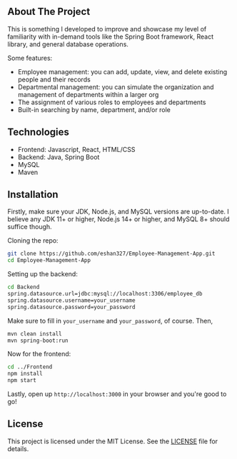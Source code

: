 ## About The Project

This is something I developed to improve and showcase my level of familiarity with in-demand tools like the Spring Boot framework, React library, and general database operations.

Some features:
- Employee management: you can add, update, view, and delete existing people and their records
- Departmental management: you can simulate the organization and management of departments within a larger org
- The assignment of various roles to employees and departments
- Built-in searching by name, department, and/or role

## Technologies
- Frontend: Javascript, React, HTML/CSS
- Backend: Java, Spring Boot
- MySQL
- Maven

## Installation
Firstly, make sure your JDK, Node.js, and MySQL versions are up-to-date. I believe any JDK 11+ or higher, Node.js 14+ or higher, and MySQL 8+ should suffice though.

Cloning the repo:
   ```sh
  git clone https://github.com/eshan327/Employee-Management-App.git
  cd Employee-Management-App
   ```
Setting up the backend:
   ```sh
  cd Backend
spring.datasource.url=jdbc:mysql://localhost:3306/employee_db
spring.datasource.username=your_username
spring.datasource.password=your_password
   ```
Make sure to fill in `your_username` and `your_password`, of course. Then,
   ```sh
mvn clean install
mvn spring-boot:run
   ```
Now for the frontend:
   ```sh
cd ../Frontend
npm install
npm start
   ```
Lastly, open up `http://localhost:3000` in your browser and you're good to go!

## License
This project is licensed under the MIT License. See the [LICENSE](https://github.com/eshan327/Employee-Management-App/blob/main/LICENSE) file for details.
